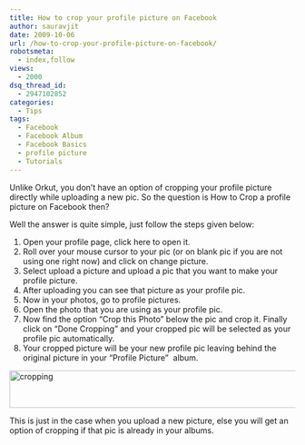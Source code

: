```yaml
---
title: How to crop your profile picture on Facebook
author: sauravjit
date: 2009-10-06
url: /how-to-crop-your-profile-picture-on-facebook/
robotsmeta:
  - index,follow
views:
  - 2000
dsq_thread_id:
  - 2947102852
categories:
  - Tips
tags:
  - Facebook
  - Facebook Album
  - Facebook Basics
  - profile picture
  - Tutorials
---
```

Unlike Orkut, you don&#8217;t have an option of cropping your profile picture directly while uploading a new pic. So the question is How to Crop a profile picture on Facebook then?

Well the answer is quite simple, just follow the steps given below:

  1. Open your profile page, click here to open it.
  2. Roll over your mouse cursor to your pic (or on blank pic if you are not using one right now) and click on change picture.
  3. Select upload a picture and upload a pic that you want to make your profile picture.
  4. After uploading you can see that picture as your profile pic.
  5. Now in your photos, go to profile pictures.
  6. Open the photo that you are using as your profile pic.
  7. Now find the option &#8220;Crop this Photo&#8221; below the pic and crop it. Finally click on &#8220;Done Cropping&#8221; and your cropped pic will be selected as your profile pic automatically.
  8. Your cropped picture will be your new profile pic leaving behind the original picture in your &#8220;Profile Picture&#8221;  album.

<img class="aligncenter size-large  wp-image-54444" src="http://cdn.devilsworkshop.org/files/cropping-600x66.jpg" alt="cropping" width="600" height="66" />

This is just in the case when you upload a new picture, else you will get an option of cropping if that pic is already in your albums.
